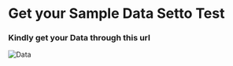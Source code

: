 # Get your Sample Data Setto Test

### Kindly get your Data  through this url
![Data](#get-your-sample-data-set)